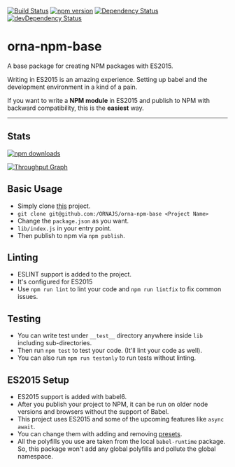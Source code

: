 [![Build Status](https://travis-ci.org/ORNAJS/orna-npm-base.svg?branch=master)](https://travis-ci.org/ORNAJS/orna-npm-base) [![npm version](https://badge.fury.io/js/orna-npm-base.svg)](http://badge.fury.io/js/orna-npm-base) [![Dependency Status](https://david-dm.org/ORNAJS/orna-npm-base.svg)](https://david-dm.org/ORNAJS/orna-npm-base) [![devDependency Status](https://david-dm.org/ORNAJS/orna-npm-base.svg)](https://david-dm.org/ORNAJS/orna-npm-base#info=devDependencies) 
# orna-npm-base

A base package for creating NPM packages with ES2015.

Writing in ES2015 is an amazing experience. Setting up babel and the development environment in a kind of a pain.

If you want to write a **NPM module** in ES2015 and publish to NPM with backward compatibility, this is the **easiest** way.

---
## Stats

[![npm downloads](https://img.shields.io/npm/dm/norna-npm-base.svg)](https://npmjs.org/orna-npm-base)

[![Throughput Graph](https://graphs.waffle.io/ORNAJS/orna-npm-base/throughput.svg)](https://waffle.io/ORNAJS/orna-npm-base/metrics)

## Basic Usage

* Simply clone [this](https://github.com/ORNAJS/orna-npm-base) project.
* `git clone git@github.com:/ORNAJS/orna-npm-base <Project Name>`
* Change the `package.json` as you want.
* `lib/index.js` in your entry point.
* Then publish to npm via `npm publish`.

## Linting

* ESLINT support is added to the project.
* It's configured for ES2015
* Use `npm run lint` to lint your code and `npm run lintfix` to fix common issues.

## Testing

* You can write test under `__test__` directory anywhere inside `lib` including sub-directories.
* Then run `npm test` to test your code. (It'll lint your code as well).
* You can also run `npm run testonly` to run tests without linting.

## ES2015 Setup

* ES2015 support is added with babel6.
* After you publish your project to NPM, it can be run on older node versions and browsers without the support of Babel.
* This project uses ES2015 and some of the upcoming features like `async await`.
* You can change them with adding and removing [presets](http://jamesknelson.com/the-six-things-you-need-to-know-about-babel-6/).
* All the polyfills you use are taken from the local `babel-runtime` package. So, this package won't add any global polyfills and pollute the global namespace.

